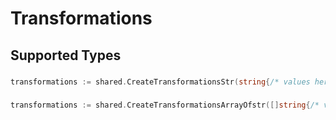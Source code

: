 # Transformations


## Supported Types

### 

```go
transformations := shared.CreateTransformationsStr(string{/* values here */})
```

### 

```go
transformations := shared.CreateTransformationsArrayOfstr([]string{/* values here */})
```

